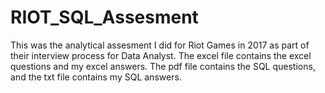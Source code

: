 # RIOT_SQL_Assesment
This was the analytical assesment I did for Riot Games in 2017 as part of their interview process for Data Analyst. The excel file contains the excel questions and my excel answers. The pdf file contains the SQL questions, and the txt file contains my SQL answers.
